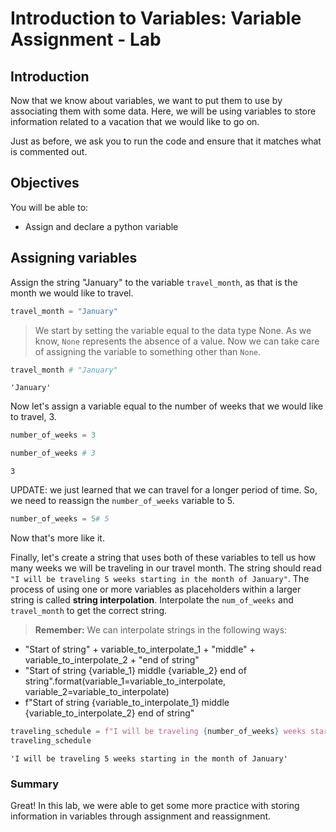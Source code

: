 
# Introduction to Variables: Variable Assignment - Lab

## Introduction
Now that we know about variables, we want to put them to use by associating them with some data.  Here, we will be using variables to store information related to a vacation that we would like to go on.

Just as before, we ask you to run the code and ensure that it matches what is commented out.

## Objectives
You will be able to:
* Assign and declare a python variable

## Assigning variables

Assign the string "January" to the variable `travel_month`, as that is the month we would like to travel.


```python
travel_month = "January"
```

> We start by setting the variable equal to the data type None.  As we know, `None` represents the absence of a value. Now we can take care of assigning the variable to something other than `None`.


```python
travel_month # "January"
```




    'January'



Now let's assign a variable equal to the number of weeks that we would like to travel, 3. 


```python
number_of_weeks = 3
```


```python
number_of_weeks # 3
```




    3



UPDATE: we just learned that we can travel for a longer period of time. So, we need to reassign the `number_of_weeks` variable to 5.


```python
number_of_weeks = 5# 5
```

Now that's more like it.

Finally, let's create a string that uses both of these variables to tell us how many weeks we will be traveling in our travel month. The string should read `"I will be traveling 5 weeks starting in the month of January"`. The process of using one or more variables as placeholders within a larger string is called **string interpolation**.  Interpolate the `num_of_weeks` and `travel_month` to get the correct string.

> **Remember:** We can interpolate strings in the following ways:
* "Start of string" + variable_to_interpolate_1 + "middle" + variable_to_interpolate_2 + "end of string"
* "Start of string {variable_1} middle {variable_2} end of string".format(variable_1=variable_to_interpolate, variable_2=variable_to_interpolate)
* f"Start of string {variable_to_interpolate_1} middle {variable_to_interpolate_2} end of string" 


```python
traveling_schedule = f"I will be traveling {number_of_weeks} weeks starting in the month of {travel_month}"
traveling_schedule
```




    'I will be traveling 5 weeks starting in the month of January'



### Summary

Great! In this lab, we were able to get some more practice with storing information in variables through assignment and reassignment.
